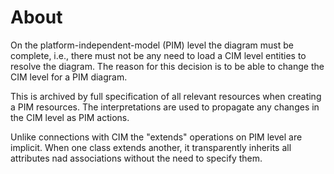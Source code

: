 # About
On the platform-independent-model (PIM) level the diagram must be complete, i.e., there must not be any need to load a CIM level entities to resolve the diagram. 
The reason for this decision is to be able to change the CIM level for a PIM diagram.

This is archived by full specification of all relevant resources when creating a PIM resources.
The interpretations are used to propagate any changes in the CIM level as PIM actions.

Unlike connections with CIM the "extends" operations on PIM level are implicit. 
When one class extends another, it transparently inherits all attributes nad associations without the need to specify them.

